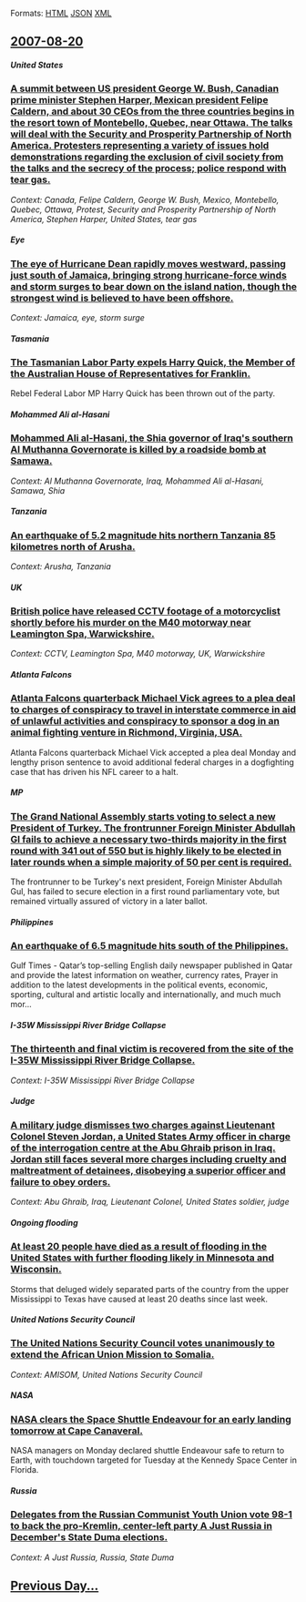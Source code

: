 
Formats: [HTML](2007/08/20/index.html)  [JSON](2007/08/20/index.json)  [XML](2007/08/20/index.xml)  

## [2007-08-20](/news/2007/08/20/index.md)

##### United States
### [ A summit between US president George W. Bush, Canadian prime minister Stephen Harper, Mexican president Felipe Caldern, and about 30 CEOs from the three countries begins in the resort town of Montebello, Quebec, near Ottawa. The talks will deal with the Security and Prosperity Partnership of North America. Protesters representing a variety of issues hold demonstrations regarding the exclusion of civil society from the talks and the secrecy of the process; police respond with tear gas. ](/news/2007/08/20/a-summit-between-us-president-george-w-bush-canadian-prime-minister-stephen-harper-mexican-president-felipe-calderon-and-about-30-ceos.md)
_Context: Canada, Felipe Caldern, George W. Bush, Mexico, Montebello, Quebec, Ottawa, Protest, Security and Prosperity Partnership of North America, Stephen Harper, United States, tear gas_

##### Eye
### [ The eye of Hurricane Dean rapidly moves westward, passing just south of Jamaica, bringing strong hurricane-force winds and storm surges to bear down on the island nation, though the strongest wind is believed to have been offshore. ](/news/2007/08/20/the-eye-of-hurricane-dean-rapidly-moves-westward-passing-just-south-of-jamaica-bringing-strong-hurricane-force-winds-and-storm-surges-to.md)
_Context: Jamaica, eye, storm surge_

##### Tasmania
### [ The Tasmanian Labor Party expels Harry Quick, the Member of the Australian House of Representatives for Franklin. ](/news/2007/08/20/the-tasmanian-labor-party-expels-harry-quick-the-member-of-the-australian-house-of-representatives-for-franklin.md)
Rebel Federal Labor MP Harry Quick has been thrown out of the party.

##### Mohammed Ali al-Hasani
### [ Mohammed Ali al-Hasani, the Shia governor of Iraq's southern Al Muthanna Governorate is killed by a roadside bomb at Samawa. ](/news/2007/08/20/mohammed-ali-al-hasani-the-shia-governor-of-iraq-s-southern-al-muthanna-governorate-is-killed-by-a-roadside-bomb-at-samawa.md)
_Context: Al Muthanna Governorate, Iraq, Mohammed Ali al-Hasani, Samawa, Shia_

##### Tanzania
### [ An earthquake of 5.2 magnitude hits northern Tanzania 85 kilometres north of Arusha. ](/news/2007/08/20/an-earthquake-of-5-2-magnitude-hits-northern-tanzania-85-kilometres-north-of-arusha.md)
_Context: Arusha, Tanzania_

##### UK
### [ British police have released CCTV footage of a motorcyclist shortly before his murder on the M40 motorway near Leamington Spa, Warwickshire. ](/news/2007/08/20/british-police-have-released-cctv-footage-of-a-motorcyclist-shortly-before-his-murder-on-the-m40-motorway-near-leamington-spa-warwickshire.md)
_Context: CCTV, Leamington Spa, M40 motorway, UK, Warwickshire_

##### Atlanta Falcons
### [ Atlanta Falcons quarterback Michael Vick agrees to a plea deal to charges of conspiracy to travel in interstate commerce in aid of unlawful activities and conspiracy to sponsor a dog in an animal fighting venture in Richmond, Virginia, USA. ](/news/2007/08/20/atlanta-falcons-quarterback-michael-vick-agrees-to-a-plea-deal-to-charges-of-conspiracy-to-travel-in-interstate-commerce-in-aid-of-unlawful.md)
Atlanta Falcons quarterback Michael Vick accepted a plea deal Monday and lengthy prison sentence to avoid additional federal charges in a dogfighting case that has driven his NFL career to a halt.

##### MP
### [ The Grand National Assembly starts voting to select a new President of Turkey. The frontrunner Foreign Minister Abdullah Gl fails to achieve a necessary two-thirds majority in the first round with 341 out of 550 but is highly likely to be elected in later rounds when a simple majority of 50 per cent is required. ](/news/2007/08/20/the-grand-national-assembly-starts-voting-to-select-a-new-president-of-turkey-the-frontrunner-foreign-minister-abdullah-gul-fails-to-achie.md)
The frontrunner to be Turkey&#039;s next president, Foreign Minister Abdullah Gul, has failed to secure election in a first round parliamentary vote, but remained virtually assured of victory in a later ballot.

##### Philippines
### [ An earthquake of 6.5 magnitude hits south of the Philippines. ](/news/2007/08/20/an-earthquake-of-6-5-magnitude-hits-south-of-the-philippines.md)
Gulf Times - Qatar’s top-selling English daily newspaper published in Qatar and provide the latest information on weather, currency rates, Prayer in addition to the latest developments in the political events, economic, sporting, cultural and artistic locally and internationally, and much much mor...

##### I-35W Mississippi River Bridge Collapse
### [ The thirteenth and final victim is recovered from the site of the I-35W Mississippi River Bridge Collapse. ](/news/2007/08/20/the-thirteenth-and-final-victim-is-recovered-from-the-site-of-the-i-35w-mississippi-river-bridge-collapse.md)
_Context: I-35W Mississippi River Bridge Collapse_

##### Judge
### [ A military judge dismisses two charges against Lieutenant Colonel Steven Jordan, a United States Army officer in charge of the interrogation centre at the Abu Ghraib prison in Iraq. Jordan still faces several more charges including cruelty and maltreatment of detainees, disobeying a superior officer and failure to obey orders. ](/news/2007/08/20/a-military-judge-dismisses-two-charges-against-lieutenant-colonel-steven-jordan-a-united-states-army-officer-in-charge-of-the-interrogatio.md)
_Context: Abu Ghraib, Iraq, Lieutenant Colonel, United States soldier, judge_

##### Ongoing flooding
### [ At least 20 people have died as a result of flooding in the United States with further flooding likely in Minnesota and Wisconsin. ](/news/2007/08/20/at-least-20-people-have-died-as-a-result-of-flooding-in-the-united-states-with-further-flooding-likely-in-minnesota-and-wisconsin.md)
Storms that deluged widely separated parts of the country from the upper Mississippi to Texas have caused at least 20 deaths since last week.

##### United Nations Security Council
### [ The United Nations Security Council votes unanimously to extend the African Union Mission to Somalia. ](/news/2007/08/20/the-united-nations-security-council-votes-unanimously-to-extend-the-african-union-mission-to-somalia.md)
_Context: AMISOM, United Nations Security Council_

##### NASA
### [ NASA clears the Space Shuttle Endeavour for an early landing tomorrow at Cape Canaveral. ](/news/2007/08/20/nasa-clears-the-space-shuttle-endeavour-for-an-early-landing-tomorrow-at-cape-canaveral.md)
NASA managers on Monday declared shuttle Endeavour safe to return to Earth, with touchdown targeted for Tuesday at the Kennedy Space Center in Florida.

##### Russia
### [ Delegates from the Russian Communist Youth Union vote 98-1 to back the pro-Kremlin, center-left party A Just Russia in December's State Duma elections. ](/news/2007/08/20/delegates-from-the-russian-communist-youth-union-vote-98-1-to-back-the-pro-kremlin-center-left-party-a-just-russia-in-december-s-state-dum.md)
_Context: A Just Russia, Russia, State Duma_

## [Previous Day...](/news/2007/08/19/index.md)

